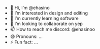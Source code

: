 - 👋 Hi, I’m @ehasino
- 👀 I’m interested in design and editing
- 🌱 I’m currently learning software
- 💞️ I’m looking to collaborate on yep
- 📫 How to reach me discord: @ehasinoo
- 😄 Pronouns: ...
- ⚡ Fun fact: ...

<!---
ehasino/ehasino is a ✨ special ✨ repository because its `README.md` (this file) appears on your GitHub profile.
You can click the Preview link to take a look at your changes.
--->
